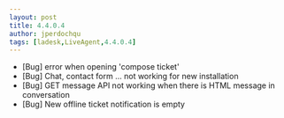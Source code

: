 ```yaml
---
layout: post
title: 4.4.0.4
author: jperdochqu
tags: [ladesk,LiveAgent,4.4.0.4]
---
```


- [Bug] error when opening 'compose ticket'
- [Bug] Chat, contact form ... not working for new installation
- [Bug] GET message API not working when there is HTML message in conversation
- [Bug] New offline ticket notification is empty
